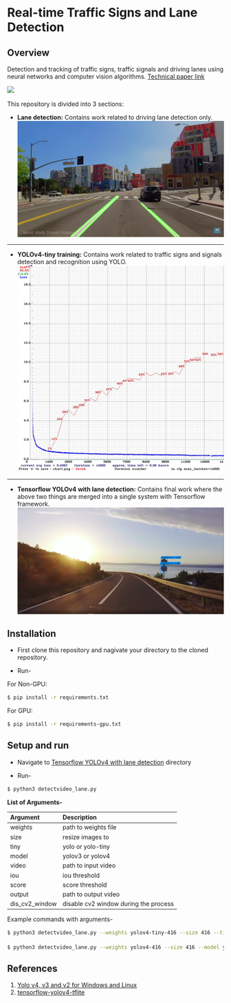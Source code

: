 
# Real-time Traffic Signs and Lane Detection
## Overview
Detection and tracking of traffic signs, traffic signals and driving lanes using neural networks and computer vision algorithms. [Technical paper link](https://drive.google.com/uc?export=download&id=16MS8Ac8Cc-YZXljWEepQd_YkE77o-CZp)

![](./assets/final.gif)




This repository is divided into 3 sections:
+ **Lane detection:** Contains work related to driving lane detection only.
![](./assets/lane.png)

---

+ **YOLOv4-tiny training:** Contains work related to traffic signs and signals detection and recognition using YOLO.
![](./assets/chart.jpg)

---

+ **Tensorflow YOLOv4 with lane detection:** Contains final work where the above two things are merged into a single system with Tensorflow framework.
![](./assets/yolo.png)

## Installation

+ First clone this repository and nagivate your directory to the cloned repository.

+ Run- 

For Non-GPU:
```sh
$ pip install -r requirements.txt
```


For GPU:
```sh
$ pip install -r requirements-gpu.txt
```


## Setup and run

+ Navigate to [Tensorflow YOLOv4 with lane detection](https://github.com/harshkc03/traffic-signs-signals-and-lane-detection/tree/master/Tensorflow%20YOLOv4%20with%20lane%20detection) directory

+ Run-
```sh
$ python3 detectvideo_lane.py
```
**List of Arguments-**

| Argument        | Description           |
|:------------- |:-------------|
| weights      | path to weights file |
| size      | resize images to      |
| tiny | yolo or yolo-tiny      |
| model | yolov3 or yolov4 |
| video | path to input video |
| iou | iou threshold |
| score | score threshold |
| output | path to output video |
| dis_cv2_window | disable cv2 window during the process |


Example commands with arguments-
```sh
$ python3 detectvideo_lane.py --weights yolov4-tiny-416 --size 416 --tiny --model yolov4 --video test.mp4 --score 0.50 --output out.avi 

$ python3 detectvideo_lane.py --weights yolov4-416 --size 416 --model yolov4 --video test.mp4 --score 0.50 --output out.avi --dis_cv2_window 
```


## References

1. [Yolo v4, v3 and v2 for Windows and Linux](https://github.com/AlexeyAB/darknet)
2. [tensorflow-yolov4-tflite](https://github.com/hunglc007/tensorflow-yolov4-tflite)
